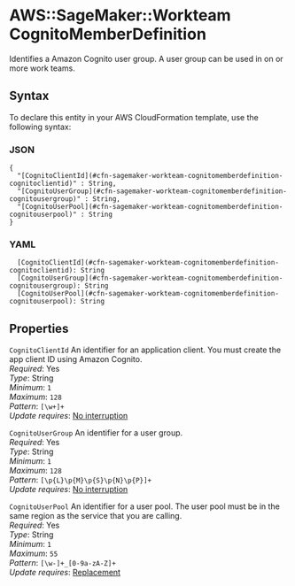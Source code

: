 # AWS::SageMaker::Workteam CognitoMemberDefinition<a name="aws-properties-sagemaker-workteam-cognitomemberdefinition"></a>

Identifies a Amazon Cognito user group\. A user group can be used in on or more work teams\.

## Syntax<a name="aws-properties-sagemaker-workteam-cognitomemberdefinition-syntax"></a>

To declare this entity in your AWS CloudFormation template, use the following syntax:

### JSON<a name="aws-properties-sagemaker-workteam-cognitomemberdefinition-syntax.json"></a>

```
{
  "[CognitoClientId](#cfn-sagemaker-workteam-cognitomemberdefinition-cognitoclientid)" : String,
  "[CognitoUserGroup](#cfn-sagemaker-workteam-cognitomemberdefinition-cognitousergroup)" : String,
  "[CognitoUserPool](#cfn-sagemaker-workteam-cognitomemberdefinition-cognitouserpool)" : String
}
```

### YAML<a name="aws-properties-sagemaker-workteam-cognitomemberdefinition-syntax.yaml"></a>

```
  [CognitoClientId](#cfn-sagemaker-workteam-cognitomemberdefinition-cognitoclientid): String
  [CognitoUserGroup](#cfn-sagemaker-workteam-cognitomemberdefinition-cognitousergroup): String
  [CognitoUserPool](#cfn-sagemaker-workteam-cognitomemberdefinition-cognitouserpool): String
```

## Properties<a name="aws-properties-sagemaker-workteam-cognitomemberdefinition-properties"></a>

`CognitoClientId`  <a name="cfn-sagemaker-workteam-cognitomemberdefinition-cognitoclientid"></a>
An identifier for an application client\. You must create the app client ID using Amazon Cognito\.  
*Required*: Yes  
*Type*: String  
*Minimum*: `1`  
*Maximum*: `128`  
*Pattern*: `[\w+]+`  
*Update requires*: [No interruption](https://docs.aws.amazon.com/AWSCloudFormation/latest/UserGuide/using-cfn-updating-stacks-update-behaviors.html#update-no-interrupt)

`CognitoUserGroup`  <a name="cfn-sagemaker-workteam-cognitomemberdefinition-cognitousergroup"></a>
An identifier for a user group\.  
*Required*: Yes  
*Type*: String  
*Minimum*: `1`  
*Maximum*: `128`  
*Pattern*: `[\p{L}\p{M}\p{S}\p{N}\p{P}]+`  
*Update requires*: [No interruption](https://docs.aws.amazon.com/AWSCloudFormation/latest/UserGuide/using-cfn-updating-stacks-update-behaviors.html#update-no-interrupt)

`CognitoUserPool`  <a name="cfn-sagemaker-workteam-cognitomemberdefinition-cognitouserpool"></a>
An identifier for a user pool\. The user pool must be in the same region as the service that you are calling\.  
*Required*: Yes  
*Type*: String  
*Minimum*: `1`  
*Maximum*: `55`  
*Pattern*: `[\w-]+_[0-9a-zA-Z]+`  
*Update requires*: [Replacement](https://docs.aws.amazon.com/AWSCloudFormation/latest/UserGuide/using-cfn-updating-stacks-update-behaviors.html#update-replacement)